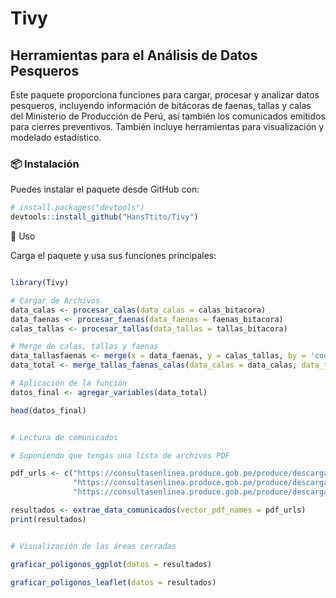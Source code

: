 # Tivy  
## Herramientas para el Análisis de Datos Pesqueros  

Este paquete proporciona funciones para cargar, procesar y analizar datos pesqueros, incluyendo información de bitácoras de faenas, tallas y calas del Ministerio de Producción de Perú, así también los comunicados emitidos para cierres preventivos. También incluye herramientas para visualización y modelado estadístico.  

### 📦 Instalación  
Puedes instalar el paquete desde GitHub con:  

```r
# install.packages("devtools")
devtools::install_github("HansTtito/Tivy")
```

🚀 Uso

Carga el paquete y usa sus funciones principales:

```r

library(Tivy)

# Cargar de Archivos
data_calas <- procesar_calas(data_calas = calas_bitacora)
data_faenas <- procesar_faenas(data_faenas = faenas_bitacora)
calas_tallas <- procesar_tallas(data_tallas = tallas_bitacora)

# Merge de calas, tallas y faenas
data_tallasfaenas <- merge(x = data_faenas, y = calas_tallas, by = 'codigo_faena')
data_total <- merge_tallas_faenas_calas(data_calas = data_calas, data_tallas_faenas = data_tallasfaenas)

# Aplicación de la función
datos_final <- agregar_variables(data_total)

head(datos_final)


# Lectura de comunicados

# Suponiendo que tengas una lista de archivos PDF

pdf_urls <- c("https://consultasenlinea.produce.gob.pe/produce/descarga/comunicados/dgsfs/1542_comunicado1.pdf",
              "https://consultasenlinea.produce.gob.pe/produce/descarga/comunicados/dgsfs/1478_comunicado1.pdf",
              "https://consultasenlinea.produce.gob.pe/produce/descarga/comunicados/dgsfs/1468_comunicado1.pdf")

resultados <- extrae_data_comunicados(vector_pdf_names = pdf_urls)
print(resultados)


# Visualización de las áreas cerradas

graficar_poligonos_ggplot(datos = resultados)

graficar_poligonos_leaflet(datos = resultados)

```
